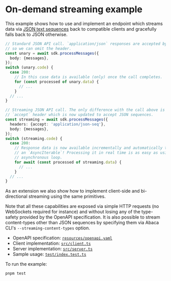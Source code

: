 # On-demand streaming example

This example shows how to use and implement an endpoint which streams data via
[JSON text sequences][json-seq] back to compatible clients and gracefully falls
back to JSON otherwise.

```typescript
// Standard JSON API call. `application/json` responses are accepted by default,
// so we can omit the header.
const unary = await sdk.processMessages({
  body: {messages},
});
switch (unary.code) {
  case 200:
    // In this case data is available (only) once the call completes.
    for (const processed of unary.data) {
      // ...
    }
  // ...
}

// Streaming JSON API call. The only difference with the call above is the
// `accept` header which is now updated to accept JSON sequences.
const streaming = await sdk.processMessages({
  headers: {accept: 'application/json-seq'},
  body: {messages},
});
switch (streaming.code) {
  case 200:
    // Response data is now available incrementally and automatically typed as
    // an `AsyncIterable`! Processing it in real time is as easy as using an
    // asynchronous loop.
    for await (const processed of streaming.data) {
      // ...
    }
  // ...
}
```

As an extension we also show how to implement client-side and bi-directional
streaming using the same primitives.

Note that all these capabilities are exposed via simple HTTP requests (no
WebSockets required for instance) and without losing any of the type-safety
provided by the OpenAPI specification. It is also possible to stream
content-types other than JSON sequences by specifying them via Abaca CLI's
`--streaming-content-types` option.

+ OpenAPI specification: [`resources/openapi.yaml`](resources/openapi.yaml)
+ Client implementation: [`src/client.ts`](src/client.ts)
+ Server implementation: [`src/server.ts`](src/server.ts)
+ Sample usage: [`test/index.test.ts`](test/index.test.ts)

To run the example:

```sh
pnpm test
```


[json-seq]: https://datatracker.ietf.org/doc/html/rfc7464
